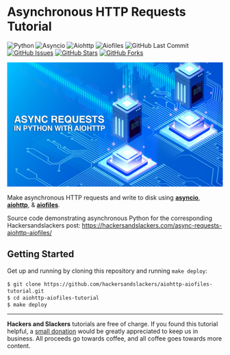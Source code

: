 # Asynchronous HTTP Requests Tutorial

![Python](https://img.shields.io/badge/Python-v^3.9-blue.svg?logo=python&longCache=true&logoColor=white&colorB=5e81ac&style=flat-square&colorA=4c566a)
![Asyncio](https://img.shields.io/badge/Asyncio-v^3.4.3-blue.svg?longCache=true&logo=python&style=flat-square&logoColor=white&colorB=5e81ac&colorA=4c566a)
![Aiohttp](https://img.shields.io/badge/Aiohttp-v^3.8.1-blue.svg?longCache=true&logo=python&style=flat-square&logoColor=white&colorB=5e81ac&colorA=4c566a)
![Aiofiles](https://img.shields.io/badge/Aiofiles-v^0.8.0-blue.svg?longCache=true&logo=python&style=flat-square&logoColor=white&colorB=5e81ac&colorA=4c566a)
![GitHub Last Commit](https://img.shields.io/github/last-commit/google/skia.svg?style=flat-square&colorA=4c566a&colorB=a3be8c&logo=GitHub)
[![GitHub Issues](https://img.shields.io/github/issues/hackersandslackers/aiohttp-aiofiles-tutorial.svg?style=flat-square&colorA=4c566a&logo=GitHub&colorB=ebcb8b)](https://github.com/hackersandslackers/aiohttp-aiofiles-tutorial/issues)
[![GitHub Stars](https://img.shields.io/github/stars/hackersandslackers/aiohttp-aiofiles-tutorial.svg?style=flat-square&colorA=4c566a&logo=GitHub&colorB=ebcb8b)](https://github.com/hackersandslackers/aiohttp-aiofiles-tutorial/stargazers)
[![GitHub Forks](https://img.shields.io/github/forks/hackersandslackers/aiohttp-aiofiles-tutorial.svg?style=flat-square&colorA=4c566a&logo=GitHub&colorB=ebcb8b)](https://github.com/hackersandslackers/aiohttp-aiofiles-tutorial/network)

![Asyncio](.github/aiohttp@2x.jpg)

Make asynchronous HTTP requests and write to disk using [**asyncio**](https://docs.python.org/3/library/asyncio.html), [**aiohttp**](https://docs.aiohttp.org/en/stable/), & [**aiofiles**](https://github.com/Tinche/aiofiles).

Source code demonstrating asynchronous Python for the corresponding Hackersandslackers post: https://hackersandslackers.com/async-requests-aiohttp-aiofiles/

## Getting Started

Get up and running by cloning this repository and running `make deploy`:

```shell
$ git clone https://github.com/hackersandslackers/aiohttp-aiofiles-tutorial.git
$ cd aiohttp-aiofiles-tutorial
$ make deploy
``` 

-----

**Hackers and Slackers** tutorials are free of charge. If you found this tutorial helpful, a [small donation](https://www.buymeacoffee.com/hackersslackers) would be greatly appreciated to keep us in business. All proceeds go towards coffee, and all coffee goes towards more content.

